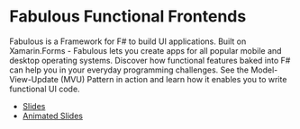 # Fabulous Functional Frontends

Fabulous is a Framework for F# to build UI applications. Built on  Xamarin.Forms - Fabulous lets you create apps for all popular mobile and desktop operating systems. Discover how functional features baked into  F# can help you in your everyday programming challenges. See the  Model-View-Update (MVU) Pattern in action and learn how it enables you  to write functional UI code.

- [Slides](./202106_Fabulous.pdf)
- [Animated Slides](./20210630_Fabulous_DWX.mp4)

